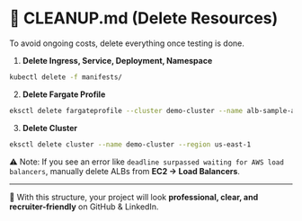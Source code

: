 # 🧹 CLEANUP.md (Delete Resources)

To avoid ongoing costs, delete everything once testing is done.

1. **Delete Ingress, Service, Deployment, Namespace**

```bash
kubectl delete -f manifests/
```

2. **Delete Fargate Profile**

```bash
eksctl delete fargateprofile --cluster demo-cluster --name alb-sample-app
```

3. **Delete Cluster**

```bash
eksctl delete cluster --name demo-cluster --region us-east-1
```

⚠️ Note: If you see an error like `deadline surpassed waiting for AWS load balancers`, manually delete ALBs from **EC2 → Load Balancers**.

---

📌 With this structure, your project will look **professional, clear, and recruiter-friendly** on GitHub & LinkedIn.
